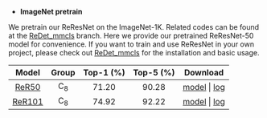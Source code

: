 * **ImageNet pretrain**

We pretrain our ReResNet on the ImageNet-1K. Related codes can be found at the [ReDet_mmcls](https://github.com/csuhan/ReDet/tree/ReDet_mmcls) branch. 
Here we provide our pretrained ReResNet-50 model for convenience. 
If you want to train and use ReResNet in your own project, please check out [ReDet_mmcls](https://github.com/csuhan/ReDet/tree/ReDet_mmcls) for the installation and basic usage.


|         Model                                               |Group      | Top-1 (%) | Top-5 (%) | Download |
|:-----------------------------------------------------------:|:---------:|:---------:|:---------:|:--------:|
| [ReR50](https://github.com/csuhan/ReDet/blob/ReDet_mmcls/configs/re_resnet/re_resnet50_c8_batch256.py) |C<sub>8</sub>| 71.20     | 90.28     | [model](https://drive.google.com/file/d/1FshfREfLZaNl5FcaKrH0lxFyZt50Uyu2/view?usp=sharing) &#124; [log](https://drive.google.com/file/d/1VLW8YbU1kGpqd4hfvI9UItbCOprzo-v4/view?usp=sharing)|
| [ReR101](https://github.com/csuhan/ReDet/blob/ReDet_mmcls/configs/re_resnet/re_resnet101_c8_batch256.py) |C<sub>8</sub>| 74.92     | 92.22     | [model](https://drive.google.com/file/d/1GmJzzHRgp5SvmGa6uj6n4GpCuYRT5RE9/view?usp=sharing) &#124; [log](https://drive.google.com/file/d/1w1KGCzYFPIJjjVOR2FOGgytYu4oCrjAM/view?usp=sharing)|

